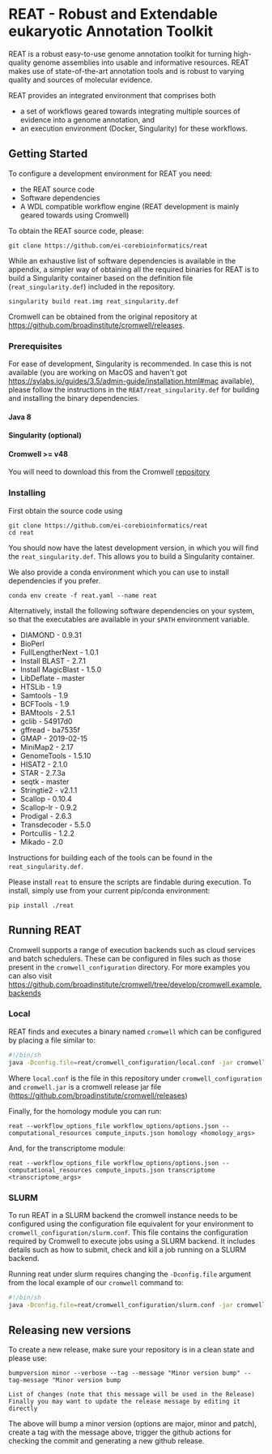 
# REAT - Robust and Extendable eukaryotic Annotation Toolkit

REAT is a robust easy-to-use genome annotation toolkit for turning high-quality genome assemblies into usable and informative resources. REAT makes use of state-of-the-art annotation tools and is robust to varying quality and sources of molecular evidence.

REAT provides an integrated environment that comprises both 
 * a set of workflows geared towards integrating multiple sources of evidence into a genome annotation, and 
 * an execution environment (Docker, Singularity) for these workflows.

## Getting Started

To configure a development environment for REAT you need:

* the REAT source code
* Software dependencies
* A WDL compatible workflow engine (REAT development is mainly geared towards using Cromwell)

To obtain the REAT source code, please:

```
git clone https://github.com/ei-corebioinformatics/reat
```

While an exhaustive list of software dependencies is available in the appendix, a simpler way of obtaining all the required binaries for REAT is to build a Singularity container based on the definition file (`reat_singularity.def`) included in the repository.

```
singularity build reat.img reat_singularity.def
```

Cromwell can be obtained from the original repository at https://github.com/broadinstitute/cromwell/releases.

### Prerequisites

For ease of development, Singularity is recommended. In case this is not available (you are working on MacOS and haven't got https://sylabs.io/guides/3.5/admin-guide/installation.html#mac available), please follow the instructions in the `REAT/reat_singularity.def` for building and installing the binary dependencies.

#### Java 8

#### Singularity (optional)


#### Cromwell >= v48

You will need to download this from the Cromwell [repository](https://github.com/broadinstitute/cromwell/releases)

### Installing

First obtain the source code using

```
git clone https://github.com/ei-corebioinformatics/reat
cd reat
```

You should now have the latest development version, in which you will find the `reat_singularity.def`. This allows you to build a Singularity container. 

We also provide a conda environment which you can use to install dependencies if you prefer.

```shell
conda env create -f reat.yaml --name reat
```

Alternatively, install the following software dependencies on your system, so that the executables are available  in your `$PATH` environment variable.

* DIAMOND - 0.9.31
* BioPerl
* FullLengtherNext - 1.0.1
* Install BLAST - 2.7.1
* Install MagicBlast - 1.5.0
* LibDeflate - master
* HTSLib - 1.9
* Samtools - 1.9
* BCFTools - 1.9
* BAMtools - 2.5.1
* gclib - 54917d0
* gffread - ba7535f 
* GMAP - 2019-02-15
* MiniMap2 - 2.17
* GenomeTools - 1.5.10
* HISAT2 - 2.1.0
* STAR - 2.7.3a
* seqtk - master
* Stringtie2 - v2.1.1
* Scallop - 0.10.4
* Scallop-lr - 0.9.2
* Prodigal - 2.6.3
* Transdecoder - 5.5.0
* Portcullis - 1.2.2
* Mikado - 2.0

Instructions for building each of the tools can be found in the `reat_singularity.def`.

Please install `reat` to ensure the scripts are findable during execution. To install, simply use from your current pip/conda environment:

```shell
pip install ./reat
```

## Running REAT

Cromwell supports a range of execution backends such as cloud services and batch schedulers. 
These can be configured in files such as those present in the `cromwell_configuration` directory.
For more examples you can also visit https://github.com/broadinstitute/cromwell/tree/develop/cromwell.example.backends

### Local

REAT finds and executes a binary named `cromwell` which can be configured by placing a file similar to:

```sh
#!/bin/sh
java -Dconfig.file=reat/cromwell_configuration/local.conf -jar cromwell.jar
```

Where `local.conf` is the file in this repository under `cromwell_configuration` and `cromwell.jar` is a cromwell release jar file (https://github.com/broadinstitute/cromwell/releases)


Finally, for the homology module you can run:
```
reat --workflow_options_file workflow_options/options.json --computational_resources compute_inputs.json homology <homology_args>
```

And, for the transcriptome module:
```
reat --workflow_options_file workflow_options/options.json --computational_resources compute_inputs.json transcriptome <transcriptome_args>
```

### SLURM

To run REAT in a SLURM backend the cromwell instance needs to be configured using the configuration file equivalent 
for your environment to `cromwell_configuration/slurm.conf`. This file contains the configuration required by Cromwell 
to execute jobs using a SLURM backend. It includes details such as how to submit, check and kill a job running on a 
SLURM backend.

Running reat under slurm requires changing the `-Dconfig.file` argument from the local example of our `cromwell` command to:

```sh
#!/bin/sh
java -Dconfig.file=reat/cromwell_configuration/slurm.conf -jar cromwell.jar
```


## Releasing new versions

To create a new release, make sure your repository is in a clean state and please use:

```shell
bumpversion minor --verbose --tag --message "Minor version bump" --tag-message "Minor version bump

List of changes (note that this message will be used in the Release)
Finally you may want to update the release message by editing it directly
```

The above will bump a minor version (options are major, minor and patch), create a tag with the message above, trigger the github actions for checking the commit and generating a new github release.